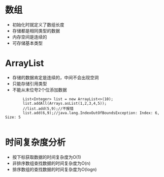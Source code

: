 # 数组
- 初始化时就定义了数组长度
- 存储都是相同类型的数据
- 内存空间是连续的
- 可存储基本类型
# ArrayList
- 存储的数据肯定是连续的，中间不会出现空洞
- 只能存储引用类型
- 不能从末位夸2个位添加数据
```
        List<Integer> list = new ArrayList<>(10);
        list.addAll(Arrays.asList(1,2,3,4,5));
        //list.add(5,9);//不报错
        list.add(6,9);//java.lang.IndexOutOfBoundsException: Index: 6, Size: 5
        
```


# 时间复杂度分析
- 按下标获取数据的时间复杂度为O(1)
- 非排序数组查找数据的时间复杂度为O(n)
- 排序数组的查找数据的时间复杂度为O(logn)